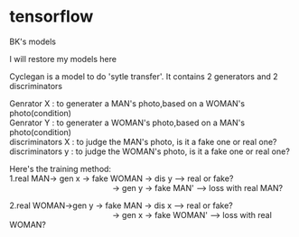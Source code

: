 # tensorflow
BK's models

I will restore my models here

Cyclegan is a  model to do 'sytle transfer'.
It contains 2 generators and 2 discriminators

Genrator X : to generater a MAN's photo,based on a WOMAN's photo(condition)<br/>
Genrator Y : to generater a WOMAN's photo,based on a MAN's photo(condition)<br/>
discriminators X : to judge the MAN's photo, is it a fake one or real one?<br/>
discriminators y : to judge the WOMAN's photo, is it a fake one or real one?<br/>

Here's the training method:<br/>
1.real MAN-> gen x -> fake WOMAN -> dis y --> real or fake?<br/>
&ensp;&ensp;&ensp;&ensp;&ensp;&ensp;&ensp;&ensp;&ensp;&ensp;&ensp;&ensp;&ensp;&ensp;&ensp;&ensp;&ensp;&ensp;&ensp;&ensp;&ensp;&ensp;&ensp;&ensp;&ensp;&ensp;-> gen y -> fake MAN' --> loss with real MAN?<br/>

2.real WOMAN->gen y -> fake MAN -> dis x --> real or fake?<br/>
&ensp;&ensp;&ensp;&ensp;&ensp;&ensp;&ensp;&ensp;&ensp;&ensp;&ensp;&ensp;&ensp;&ensp;&ensp;&ensp;&ensp;&ensp;&ensp;&ensp;&ensp;&ensp;&ensp;&ensp;&ensp;&ensp;-> gen x -> fake WOMAN' --> loss with real WOMAN?<br/>
                                
                                
